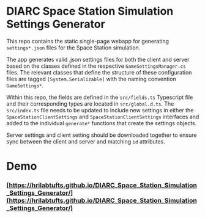 # DIARC Space Station Simulation Settings Generator

This repo contains the static single-page webapp for generating `settings*.json` files for the Space Station simulation.

The app generates valid .json settings files for both the client and server based on the classes defined in the respective `GameSettingsManager.cs` files.
The relevant classes that define the structure of these configuration files are tagged `[System.Serializable]` with the naming convention `GameSettings*`.

Within this repo, the fields are defined in the `src/fields.ts` Typescript file and their corresponding types are located in `src/global.d.ts`.
The `src/index.ts` file needs to be updated to include new settings in either the `SpaceStationClientSettings` and `SpaceStationClientSettings` interfaces and added to the individual `generate*` functions that create the settings objects.

Server settings and client setting should be downloaded together to ensure sync between the client and server and matching `id` attributes.

# Demo

### [https://hrilabtufts.github.io/DIARC_Space_Station_Simulation_Settings_Generator/](https://hrilabtufts.github.io/DIARC_Space_Station_Simulation_Settings_Generator/)
